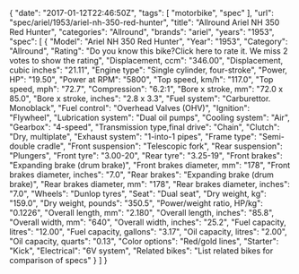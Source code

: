 {
    "date": "2017-01-12T22:46:50Z",
    "tags": [
        "motorbike",
        "spec"
    ],
    "url": "spec\/ariel\/1953\/ariel-nh-350-red-hunter",
    "title": "Allround Ariel NH 350 Red Hunter",
    "categories": "Allround",
    "brands": "ariel",
    "years": "1953",
    "spec": [
        {
            "Model": "Ariel NH 350 Red Hunter",
            "Year": "1953",
            "Category": "Allround",
            "Rating": "Do you know this bike?Click here to rate it. We miss 2 votes to show the rating",
            "Displacement, ccm": "346.00",
            "Displacement, cubic inches": "21.11",
            "Engine type": "Single cylinder, four-stroke",
            "Power, HP": "19.50",
            "Power at RPM": "5800",
            "Top speed, km\/h": "117.0",
            "Top speed, mph": "72.7",
            "Compression": "6.2:1",
            "Bore x stroke, mm": "72.0 x 85.0",
            "Bore x stroke, inches": "2.8 x 3.3",
            "Fuel system": "Carburettor. Monoblack",
            "Fuel control": "Overhead Valves (OHV)",
            "Ignition": "Flywheel",
            "Lubrication system": "Dual oil pumps",
            "Cooling system": "Air",
            "Gearbox": "4-speed",
            "Transmission type,final drive": "Chain",
            "Clutch": "Dry, multiplate",
            "Exhaust system": "1-into-1 pipes",
            "Frame type": "Semi-double cradle",
            "Front suspension": "Telescopic fork",
            "Rear suspension": "Plungers",
            "Front tyre": "3.00-20",
            "Rear tyre": "3.25-19",
            "Front brakes": "Expanding brake (drum brake)",
            "Front brakes diameter, mm": "178",
            "Front brakes diameter, inches": "7.0",
            "Rear brakes": "Expanding brake (drum brake)",
            "Rear brakes diameter, mm": "178",
            "Rear brakes diameter, inches": "7.0",
            "Wheels": "Dunlop tyres",
            "Seat": "Dual seat",
            "Dry weight, kg": "159.0",
            "Dry weight, pounds": "350.5",
            "Power\/weight ratio, HP\/kg": "0.1226",
            "Overall length, mm": "2.180",
            "Overall length, inches": "85.8",
            "Overall width, mm": "640",
            "Overall width, inches": "25.2",
            "Fuel capacity, litres": "12.00",
            "Fuel capacity, gallons": "3.17",
            "Oil capacity, litres": "2.00",
            "Oil capacity, quarts": "0.13",
            "Color options": "Red\/gold lines",
            "Starter": "Kick",
            "Electrical": "6V system",
            "Related bikes": "List related bikes for comparison of specs"
        }
    ]
}